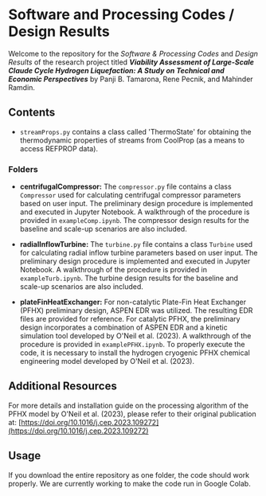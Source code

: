  # Software and Processing Codes / Design Results

Welcome to the repository for the _Software & Processing Codes_ and _Design Results_ of the research project titled _**Viability Assessment of Large-Scale Claude Cycle Hydrogen Liquefaction: A Study on Technical and Economic Perspectives**_ by Panji B. Tamarona, Rene Pecnik, and Mahinder Ramdin.

## Contents

- `streamProps.py` contains a class called 'ThermoState' for obtaining the thermodynamic properties of streams from CoolProp (as a means to access REFPROP data).

### Folders

- **centrifugalCompressor:** The `compressor.py` file contains a class `Compressor` used for calculating centrifugal compressor parameters based on user input. The preliminary design procedure is implemented and executed in Jupyter Notebook. A walkthrough of the procedure is provided in `exampleComp.ipynb`. The compressor design results for the baseline and scale-up scenarios are also included.

- **radialInflowTurbine:** The `turbine.py` file contains a class `Turbine` used for calculating radial inflow turbine parameters based on user input. The preliminary design procedure is implemented and executed in Jupyter Notebook. A walkthrough of the procedure is provided in `exampleTurb.ipynb`. The turbine design results for the baseline and scale-up scenarios are also included.

- **plateFinHeatExchanger:** For non-catalytic Plate-Fin Heat Exchanger (PFHX) preliminary design, ASPEN EDR was utilized. The resulting EDR files are provided for reference. For catalytic PFHX, the preliminary design incorporates a combination of ASPEN EDR and a kinetic simulation tool developed by O'Neil et al. (2023). A walkthrough of the procedure is provided in `examplePFHX.ipynb`. To properly execute the code, it is necessary to install the hydrogen cryogenic PFHX chemical engineering model developed by O'Neil et al. (2023).

## Additional Resources

For more details and installation guide on the processing algorithm of the PFHX model by O'Neil et al. (2023), please refer to their original publication at: [https://doi.org/10.1016/j.cep.2023.109272](https://doi.org/10.1016/j.cep.2023.109272)

## Usage

If you download the entire repository as one folder, the code should work properly. We are currently working to make the code run in Google Colab.
